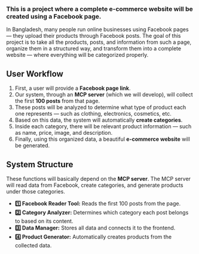 ### This is a project where a **complete e-commerce website** will be created using a Facebook page.

In Bangladesh, many people run online businesses using Facebook pages — they upload their products through Facebook posts.
The goal of this project is to take all the products, posts, and information from such a page, organize them in a structured way, and transform them into a complete website — where everything will be categorized properly.

## User Workflow

1. First, a user will provide a **Facebook page link**.
2. Our system, through an **MCP server** (which we will develop), will collect the first **100 posts** from that page.
3. These posts will be analyzed to determine what type of product each one represents — such as clothing, electronics, cosmetics, etc.
4. Based on this data, the system will automatically **create categories**.
5. Inside each category, there will be relevant product information — such as name, price, image, and description.
6. Finally, using this organized data, a beautiful **e-commerce website** will be generated.

## System Structure

These functions will basically depend on the **MCP server**.
The MCP server will read data from Facebook, create categories, and generate products under those categories.

* **1️⃣ Facebook Reader Tool:** Reads the first 100 posts from the page.
* **2️⃣ Category Analyzer:** Determines which category each post belongs to based on its content.
* **3️⃣ Data Manager:** Stores all data and connects it to the frontend.
* **4️⃣ Product Generator:** Automatically creates products from the collected data.

